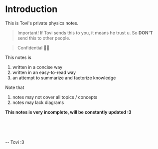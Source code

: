 # Introduction

This is Tovi's private physics notes.

> Important!
> If Tovi sends this to you, it means he trust u. So **DON'T** send this to other people.

> Confidential 🤫🤫

This notes is
1. written in a concise way
2. written in an easy-to-read way
3. an attempt to summarize and factorize knowledge

Note that
1. notes may not cover all topics / concepts
2. notes may lack diagrams

**This notes is very incomplete, will be constantly updated :3**

<br>
<br>
<br>

-- Tovi :3